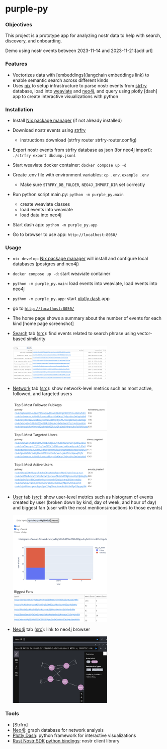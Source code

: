 # purple-py

### Objectives

This project is a prototype app for analyzing nostr data to help with search, discovery, and onboarding.

Demo using nostr events between 2023-11-14 and 2023-11-21:[add url]

### Features
- Vectorizes data with [embeddings](langchain embeddings link) to enable semantic search across different kinds
- Uses [nix](flake.nix) to setup infrastructure to parse nostr events from [strfry](strfry) database, load into [weaviate]() and [neo4j](), and query using plotly [dash] app to create interactive visualizations with python


### Installation

- Install [Nix package manager](https://nixos.org/download) (if not already installed)
- Download nostr events using [strfry](https://github.com/hoytech/strfry/blob/master/README.md#compile)
  - instructions download (strfry router strfry-router.config)
- Export nostr events from strfry database as json (for neo4j import): `./strfry export dbdump.jsonl`

- Start weaviate docker container: `docker compose up -d`
- Create .env file with environment variables: `cp .env.example .env`
  - Make sure `STRFRY_DB_FOLDER`, `NEO4J_IMPORT_DIR` set correctly
- Run python script main.py: `python -m purple_py.main`
  - create weaviate classes
  - load events into weaviate
  - load data into neo4j
- Start dash app: `python -m purple_py.app`
- Go to browser to use app: `http://localhost:8050/`

### Usage

- `nix develop`: [Nix package manager](https://nixos.org/download) will install and configure local databases (postgres and neo4j)
- `docker compose up -d`: start weaviate container
- `python -m purple_py.main`: load events into weaviate, load events into neo4j
- `python -m purple_py.app`: start [plotly dash](https://dash.plotly.com/) app
- go to [`http://localhost:8050/`](http://localhost:8050/)

- The home page shows a summary about the number of events for each kind [home page screenshot]

- [Search](http://localhost:8050/search) tab ([src](pages/search.py)): find events related to search phrase using vector-based similarity

  <img src="images/search.png" alt="search"  width="300" style="display: block;" />

- [Network](http://localhost:8050/network) tab ([src](pages/network.py)): show network-level metrics such as most active, followed, and targeted users

  <img src="images/network.png" alt="network"  width="300" style="display: block;" />

- [User](http://localhost:8050/user) tab ([src](pages/user.py)): show user-level metrics such as histogram of events created by user (broken down by kind, day of week, and hour of day) and biggest fan (user with the most mentions/reactions to those events)

  <img src="images/user.png" alt="user"  width="300" style="display: block;" />

- [Neo4j](http://localhost:8050/neo4j) tab ([src](pages/neo4j.py)): link to neo4j browser

  <img src="images/neo4j.png" alt="neo4j"  width="300" style="display: block;" />

### Tools
- [Strfry]
- [Neo4j](https://neo4j.com/): graph database for network analysis
- [Plotly Dash](https://dash.plotly.com/): python framework for interactive visualizations
- [Rust Nostr SDK](https://github.com/rust-nostr/nostr/tree/master/crates/nostr-sdk) [python bindings](https://pypi.org/project/nostr-sdk/): nostr client library

